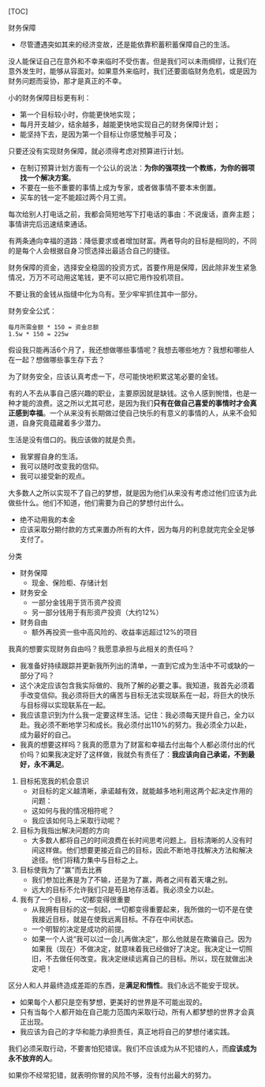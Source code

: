 
[TOC]

财务保障
- 尽管遭遇突如其来的经济变故，还是能依靠积蓄积蓄保障自己的生活。

没人能保证自己在意外和不幸来临时不受伤害。但是我们可以未雨绸缪，让我们在意外发生时，能够从容面对。如果意外来临时，我们还要面临财务危机，或是因为财务问题而妥协，那才是真正的不幸。

小的财务保障目标更有利：
- 第一个目标较小时，你能更快地实现；
- 每月开支越少，结余越多，越能更快地实现自己的财务保障计划；
- 能坚持下去，是因为第一个目标让你感觉触手可及；

只要还没有实现财务保障，就必须得考虑对预算进行计划。
- 在制订预算计划方面有一个公认的说法：**为你的强项找一个教练，为你的弱项找一个解决方案**。
- 不要在一些不重要的事情上成为专家，或者做事情不要本末倒置。
- 买车的钱一定不能超过两个月工资。

每次给别人打电话之前，我都会简短地写下打电话的事由：不说废话，直奔主题；事情讲完后迅速结束通话。

有两条通向幸福的道路：降低要求或者增加财富。两者导向的目标是相同的，不同的是每个人会根据自身习惯选择出最适合自己的捷径。

财务保障的资金，选择安全稳固的投资方式，首要作用是保障，因此除非发生紧急情况，万万不可动用这笔钱，更不可以把它用作投机项目。

不要让我的金钱从指缝中化为乌有。至少牢牢抓住其中一部分。

财务安全公式：
```
每月所需金额 * 150 = 资金总额
1.5w * 150 = 225w
```

假设我只能再活6个月了，我还想做哪些事情呢？我想去哪些地方？我想和哪些人在一起？想做哪些事生存下去？

为了财务安全，应该认真考虑一下，尽可能快地积累这笔必要的金钱。

有的人不去从事自己感兴趣的职业，主要原因就是缺钱。这令人感到惋惜，也是一种才能的浪费。这之所以尤其可悲，是因为我们**只有在做自己喜爱的事情时才会真正感到幸福**。一个从来没有长期做过使自己快乐的有意义的事情的人，从来不会知道，自身究竟蕴藏着多少潜力。

生活是没有借口的。我应该做的就是负责。
- 我掌握自身的生活。
- 我可以随时改变我的信仰。
- 我可以接受新的观点。

大多数人之所以实现不了自己的梦想，就是因为他们从来没有考虑过他们应该为此做些什么。他们不知道，他们需要为自己的梦想付出什么。
- 绝不动用我的本金
- 应该采取分期付款的方式来置办所有的大件，因为每月的利息就完完全全足够支付了。

分类
- 财务保障
  - 现金、保险柜、存储计划
- 财务安全
  - 一部分金钱用于货币资产投资
  - 另一部分钱用于有形资产投资（大约12%）
- 财务自由
  - 额外再投资一些中高风险的、收益率远超过12%的项目

我真的想要实现财务自由吗？我愿意承担与此相关的责任吗？
- 我准备好持续跟踪并更新我所列出的清单，一直到它成为生活中不可或缺的一部分了吗？
- 这个决定应该包含我实际做的、我所了解的必要之事。我知道，我首先必须着手改变信仰。我必须将巨大的痛苦与目标无法实现联系在一起，将巨大的快乐与目标得以实现联系在一起。
- 我应该意识到为什么我一定要这样生活。记住：我必须每天提升自己，全力以赴。我必须不断地学习和成长。我必须付出110%的努力。我必须全力以赴，成为最好的自己。
- 我真的想要这样吗？我真的愿意为了财富和幸福去付出每个人都必须付出的代价吗？如果我决定好了这样做，我就负有责任了：**我应该向自己承诺，不到最好，永不满足**。

1. 目标拓宽我的机会意识
   - 对目标的定义越清晰，承诺越有效，就能越多地利用这两个起决定作用的问题：
   - 这如何与我的情况相符呢？
   - 我应该如何马上采取行动呢？
2. 目标为我指出解决问题的方向
   - 大多数人都将自己的时间浪费在长时间思考问题上。目标清晰的人没有时间这样做。他们想要更接近自己的目标，因此不断地寻找解决方法和解决途径。他们将精力集中与目标之上。
3. 目标使我为了“赢”而去比赛
   - 我们参加比赛是为了不输，还是为了赢，两者之间有着天壤之别。
   - 远大的目标不允许我们只是苟且地存活着。我必须全力以赴。
4. 我有了一个目标，一切都变得很重要
   - 从我拥有目标的这一刻起，一切都变得重要起来，我所做的一切不是在使我接近目标，就是在使我远离目标。不存在中间状态。
   - 一个明智的决定是成功的前提。
   - 如果一个人说“我可以过一会儿再做决定”，那么他就是在欺骗自己。因为如果我（现在）不做决定，就意味着我已经做好了决定。我决定让一切照旧，不去做任何改变。我决定继续远离自己的目标。所以，现在就做出决定吧！

区分人和人并最终造成差距的东西，是**满足和惰性**。我们永远不能安于现状。
- 如果每个人都只是空有梦想，更美好的世界是不可能出现的。
- 只有当每个人都开始在自己能力范围内采取行动，所有人都梦想的世界才会真正出现。
- 我应该为自己的才华和能力承担责任，真正地将自己的梦想付诸实践。

我们必须采取行动，不要害怕犯错误。我们不应该成为从不犯错的人，而**应该成为永不放弃的人**。

如果你不经常犯错，就表明你冒的风险不够，没有付出最大的努力。
